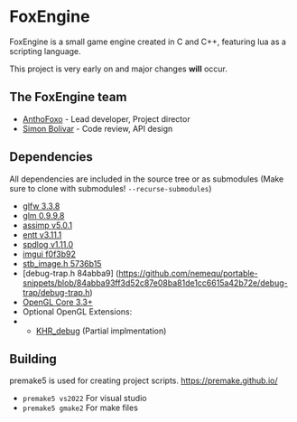 # FoxEngine

FoxEngine is a small game engine created in C and C++, featuring lua as a scripting language.

This project is very early on and major changes **will** occur.

## The FoxEngine team
* [AnthoFoxo](https://anthofoxo.xyz) - Lead developer, Project director
* [Simon Bolivar](https://github.com/SNSTRUTHERS) - Code review, API design

## Dependencies
All dependencies are included in the source tree or as submodules (Make sure to clone with submodules! `--recurse-submodules`)
* [glfw 3.3.8](https://github.com/glfw/glfw/tree/3.3.8)
* [glm 0.9.9.8](https://github.com/g-truc/glm/tree/0.9.9.8)
* [assimp v5.0.1](https://github.com/assimp/assimp/tree/v5.0.1)
* [entt v3.11.1](https://github.com/skypjack/entt/tree/v3.11.1)
* [spdlog v1.11.0](https://github.com/gabime/spdlog/tree/v1.11.0)
* [imgui f0f3b92](https://github.com/ocornut/imgui/blob/f0f3b927e0a36ccf06c7a6d29e586f49365f50d7)
* [stb_image.h 5736b15](https://github.com/nothings/stb/blob/5736b15f7ea0ffb08dd38af21067c314d6a3aae9/stb_image.h)
* [debug-trap.h 84abba9] (https://github.com/nemequ/portable-snippets/blob/84abba93ff3d52c87e08ba81de1cc6615a42b72e/debug-trap/debug-trap.h)
* [OpenGL Core 3.3+](https://gen.glad.sh/#generator=c&api=gl%3D3.3&profile=gl%3Dcore%2Cgles1%3Dcommon&extensions=GL_KHR_debug)
* Optional OpenGL Extensions:
* * [KHR_debug](https://registry.khronos.org/OpenGL/extensions/KHR/KHR_debug.txt)
(Partial implmentation)

## Building

premake5 is used for creating project scripts.
https://premake.github.io/

* `premake5 vs2022` For visual studio
* `premake5 gmake2` For make files